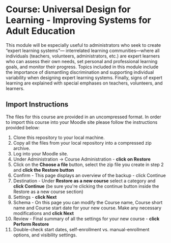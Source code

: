 # Course: Universal Design for Learning - Improving Systems for Adult Education
This module will be especially useful to administrators who seek to create “expert learning systems”— interrelated learning communities—where all individuals (teachers, volunteers, administrators, etc.) are expert learners who can assess their own needs, set personal and professional learning goals, and monitor their progress. Topics included in this module include the importance of dismantling discrimination and supporting individual variability when designing expert learning systems. Finally, signs of expert learning are explained with special emphases on teachers, volunteers, and learners.

## Import Instructions
The files for this course are provided in an uncompressed format. In order to import this course into your Moodle site please follow the instructions provided below:

1. Clone this repository to your local machine.
2. Copy all the files from your local repository into a compressed zip archive.
3. Log into your Moodle site.
4. Under Administration -> Course Administration - **click on Restore**
5. Click on the **Choose a file** button, select the zip file you create in step 2 and **click the Restore button**
6. Confirm - This page displays an overview of the backup - click Continue
7. Destination - Under **Restore as a new course** select a category and **click Continue** (be sure you're clicking the continue button inside the Restore as a new course section)
8. Settings - **click Next**
9. Schema - On this page you can modify the Course name, Course short name and Course start date for your new course. Make any necessary modifications and **click Next**
10. Review - Final summary of all the settings for your new course - **click Perform Restore**
11. Double-check start dates, self-enrollment vs. manual-enrollment options, and visibility settings.
